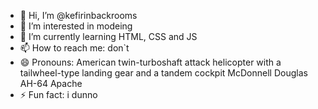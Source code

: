 - 👋 Hi, I’m @kefirinbackrooms
- 👀 I’m interested in modeing
- 🌱 I’m currently learning HTML, CSS and JS
- 📫 How to reach me: don`t
- 😄 Pronouns: American twin-turboshaft attack helicopter with a tailwheel-type landing gear and a tandem cockpit McDonnell Douglas AH-64 Apache 
- ⚡ Fun fact: i dunno

<!---
kefirinbackrooms/kefirinbackrooms is a ✨ special ✨ repository because its `README.md` (this file) appears on your GitHub profile.
You can click the Preview link to take a look at your changes.
--->
